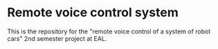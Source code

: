 # Remote voice control system
This is the repository for the "remote voice control of a system of robot cars" 2nd semester project at EAL.
